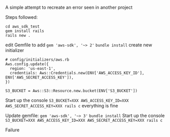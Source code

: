 A simple attempt to recreate an error seen in another project

Steps followed:

```
cd aws_sdk_test
gem install rails
rails new .
```
edit Gemfile to add `gem 'aws-sdk', '~> 2'`
`bundle install`
create new initializer
```
# config/initializers/aws.rb
Aws.config.update({
  region: 'us-east-1',
  credentials: Aws::Credentials.new(ENV['AWS_ACCESS_KEY_ID'], ENV['AWS_SECRET_ACCESS_KEY']),
})

S3_BUCKET = Aws::S3::Resource.new.bucket(ENV['S3_BUCKET'])
```
Start up the console
`S3_BUCKET=XXX AWS_ACCESS_KEY_ID=XXX AWS_SECRET_ACCESS_KEY=XXX rails c`
everything is fine

Update gemfile:
`gem 'aws-sdk', '~> 3'`
`bundle install`
Start up the console
`S3_BUCKET=XXX AWS_ACCESS_KEY_ID=XXX AWS_SECRET_ACCESS_KEY=XXX rails c`

Failure
